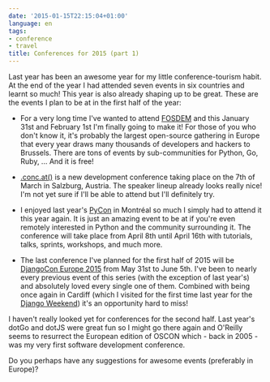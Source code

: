 ```yaml
---
date: '2015-01-15T22:15:04+01:00'
language: en
tags:
- conference
- travel
title: Conferences for 2015 (part 1)
---
```



Last year has been an awesome year for my little conference-tourism habit. At
the end of the year I had attended seven events in six countries and learnt so
much! This year is also already shaping up to be great. These are the events I
plan to be at in the first half of the year:

* For a very long time I've wanted to attend [FOSDEM][2] and this January 31st
  and February 1st I'm finally going to make it! For those of you who don't know
  it, it's probably the largest open-source gathering in Europe that every year
  draws many thousands of developers and hackers to Brussels. There are tons of
  events by sub-communities for Python, Go, Ruby, ... And it is free!

* [.conc.at()][1] is a new development conference taking place on the 7th of
  March in Salzburg, Austria. The speaker lineup already looks really nice! I'm
  not yet sure if I'll be able to attend but I'll definitely try.

* I enjoyed last year's [PyCon][3] in Montréal so much I simply had to attend it
  this year again. It is just an amazing event to be at if you're even remotely
  interested in Python and the community surrounding it. The conference will
  take place from April 8th until April 16th with tutorials, talks, sprints,
  workshops, and much more.

* The last conference I've planned for the first half of 2015 will be
  [DjangoCon Europe 2015][4] from May 31st to June 5th. I've been to nearly
  every previous event of this series (with the exception of last year's) and
  absolutely loved every single one of them. Combined with being once again in
  Cardiff (which I visited for the first time last year for the
  [Django Weekend][5]) it's an opportunity hard to miss!

I haven't really looked yet for conferences for the second half. Last year's
dotGo and dotJS were great fun so I might go there again and O'Reilly seems to
resurrect the European edition of OSCON which - back in 2005 - was my very first
software development conference.

Do you perhaps have any suggestions for awesome events (preferably in Europe)?


[1]: https://conc.at/

[2]: https://fosdem.org/2015/

[3]: https://us.pycon.org/2015/

[4]: http://2015.djangocon.eu/

[5]: http://zerokspot.com/weblog/2014/02/18/django-weekend-2014/
